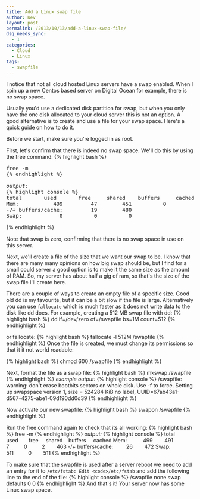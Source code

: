 ```yaml
---
title: Add a Linux swap file
author: Kev
layout: post
permalink: /2013/10/13/add-a-linux-swap-file/
dsq_needs_sync:
  - 1
categories:
  - Cloud
  - Linux
tags:
  - swapfile
---
```

I notice that not all cloud hosted Linux servers have a swap enabled. When I spin up a new Centos based server on Digital Ocean for example, there is no swap space.

Usually you'd use a dedicated disk partition for swap, but when you only have the one disk allocated to your cloud server this is not an option. A good alternative is to create and use a file for your swap space. Here's a quick guide on how to do it.

Before we start, make sure you're logged in as root.

First, let's confirm that there is indeed no swap space. We'll do this by using the free command:
{% highlight bash %}
<pre>free -m
{% endhighlight %}

<em>output:</em>
{% highlight console %}
total       used       free     shared    buffers     cached
Mem:           499         47        451          0          4         23
-/+ buffers/cache:         19        480
Swap:            0          0          0</pre>
{% endhighlight %}

Note that swap is zero, confirming that there is no swap space in use on this server.

Next, we'll create a file of the size that we want our swap to be. I know that there are many many opinions on how big swap should be, but I find for a small could server a good option is to make it the same size as the amount of RAM. So, my server has about half a gig of ram, so that's the size of the swap file I'll create here.

There are a couple of ways to create an empty file of a specific size. Good old dd is my favourite, but it can be a bit slow if the file is large. Alternatively you can use `fallocate` which is much faster as it does not write data to the disk like dd does. For example, creating a 512 MB swap file with dd:
{% highlight bash %}
dd if=/dev/zero of=/swapfile bs=1M count=512
{% endhighlight %}

or fallocate:
{% highlight bash %}
fallocate -l 512M /swapfile
{% endhighlight %}
Once the file is created, we must change its permissions so that it it not world readable:

{% highlight bash %}
chmod 600 /swapfile
{% endhighlight %}

Next, format the file as a swap file:
{% highlight bash %}
mkswap /swapfile
{% endhighlight %}
<em>example output:</em>
{% highlight console %}
/swapfile: warning: don't erase bootbits sectors
on whole disk. Use -f to force.
Setting up swapspace version 1, size = 524284 KiB
no label, UUID=67ab43a1-d567-4275-abe1-09d190dd0d39
{% endhighlight %}

Now activate our new swapfile:
{% highlight bash %}
swapon /swapfile
{% endhighlight %}

Run the free command again to check that its all working:
{% highlight bash %}
free -m
{% endhighlight %}
<em>output:</em>
{% highlight console %}
total       used       free     shared    buffers     cached
Mem:           499        491          7          0          2        463
-/+ buffers/cache:         26        472
Swap:          511          0        511
{% endhighlight %}

To make sure that the swapfile is used after a server reboot we need to add an entry for it to `/etc/fstab: Edit <code>/etc/fstab` and add the following line to the end of the file:
{% highlight console %}
/swapfile none swap defaults 0 0
{% endhighlight %}
And that's it! Your server now has some Linux swap space.
